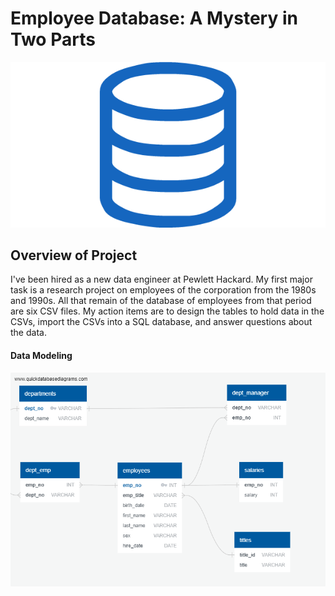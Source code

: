 # Employee Database: A Mystery in Two Parts

![sql.png](sql.png)

## Overview of Project
I've been hired as a new data engineer at Pewlett Hackard. My first major task is a research project on employees of the corporation from the 1980s and 1990s. All that remain of the database of employees from that period are six CSV files. My action items are to design the tables to hold data in the CSVs, import the CSVs into a SQL database, and answer questions about the data. 

#### Data Modeling
![ERD.png](ERD.png)

